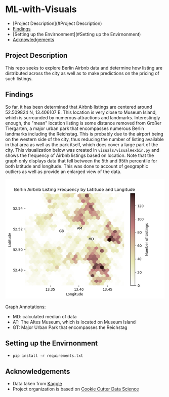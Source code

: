 # ML-with-Visuals
+ [Project Description](#Project Description)
+ [Findings](#Findings)
+ [Setting up the Envirnonment](#Setting up the Envirnonment)
+ [Acknowledgements](#Acknowledgements)

## Project Description
This repo seeks to explore Berlin Airbnb data and determine how listing are distributed across the city as well as to make predictions on the pricing of such listings.

## Findings
So far, it has been determined that Airbnb listings are centered around 52.509824 N, 13.406107 E. This location is very close to Museum Island, which is surrounded by numerous attractions and landmarks. Interestingly enough, the "mean" location listing is some distance removed from Großer Tiergarten, a major urban park that encompasses numerous Berlin landmarks including the Reichstag. This is probably due to the airport being on the western side of the city, thus reducing the number of listing available in that area as well as the park itself, which does cover a large part of the city. This visualization below was created in `visuals/visualHexbin.py` and shows the frequency of Airbnb listings based on location. Note that the graph only displays data that fell between the 5th and 95th percentile for both latitude and longitude. This was done to account of geographic outliers as well as provide an enlarged view of the data.

![graph](visuals/HexbinofLatLonFrequency.png)

Graph Annotations:
* MD: calculated median of data
* AT: The Altes Museum, which is located on Museum Island
* GT: Major Urban Park that encompasses the Reichstag

## Setting up the Envirnonment
* `pip install -r requirements.txt`

## Acknowledgements
* Data taken from [Kaggle](https://www.kaggle.com/brittabettendorf/berlin-airbnb-data) 
* Project organization is based on [Cookie Cutter Data Science](https://github.com/drivendata/cookiecutter-data-science)

